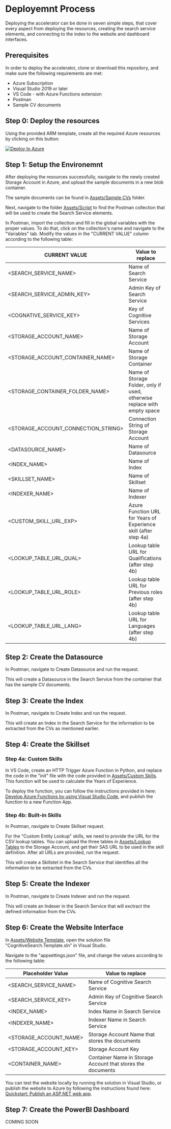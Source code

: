 # Deployemnt Process
Deploying the accelerator can be done in seven simple steps, that cover every aspect from deploying the resources, creating the search service elements, and connecting to the index to the website and dashboard interfaces. 

## Prerequisites
In order to deploy the accelerator, clone or download this repository, and make sure the following requirements are met:
- Azure Subscription  
- Visual Studio 2019 or later
- VS Code - with Azure Functions extension
- Postman 
- Sample CV documents 

## Step 0: Deploy the resources
Using the provided ARM template, create all the required Azure resources by clicking on this button: 

[![Deploy to Azure](https://aka.ms/deploytoazurebutton)](https://portal.azure.com/#create/Microsoft.Template/uri/https%3A%2F%2Fraw.githubusercontent.com%2Fahmedalm1%2Fcv-knowledge-engine-accelerator-v2%2Fmain%2FDeployment%2FAssets%2FARM%2520Template%2Ftemplate.json)

## Step 1: Setup the Environemnt 
After deploying the resources successfully, navigate to the newly created Storage Account in Azure, and upload the sample documents in a new blob container.

The sample documents can be found in [Assets/Sample CVs](https://github.com/ahmedalm1/cv-knowledge-engine-accelerator-v2/tree/main/Deployment/Assets/Sample%20CVs) folder. 

Next, navigate to the folder [Assets/Script]() to find the Postman collection that will be used to create the Search Service elements. 

In Postman, import the collection and fill in the global variables with the proper values. To do that, click on the collection's name and navigate to the "Variables" tab. Modify the values in the "CURRENT VALUE" column according to the following table: 

| CURRENT VALUE | Value to replace |
| ------ | ------ |
| <SEARCH_SERVICE_NAME> | Name of Search Service |
| <SEARCH_SERVICE_ADMIN_KEY> | Admin Key of Search Service |
| <COGNATIVE_SERVICE_KEY> | Key of Cognitive Services |
| <STORAGE_ACCOUNT_NAME> | Name of Storage Account |
| <STORAGE_ACCOUNT_CONTAINER_NAME> | Name of Storage Container |
| <STORAGE_CONTAINER_FOLDER_NAME> | Name of Storage Folder, only if used, otherwise replace with empty space |
| <STORAGE_ACCOUNT_CONNECTION_STRING> | Connection String of Storage Account  |
| <DATASOURCE_NAME> | Name of Datasource |
| <INDEX_NAME> | Name of Index |
| <SKILLSET_NAME> | Name of Skillset |
| <INDEXER_NAME> | Name of Indexer |
| <CUSTOM_SKILL_URL_EXP> | Azure Function URL for Years of Experience skill (after step 4a)|
| <LOOKUP_TABLE_URL_QUAL> | Lookup table URL for Qualifications (after step 4b) |
| <LOOKUP_TABLE_URL_ROLE> | Lookup table URL for Previous roles (after step 4b) |
| <LOOKUP_TABLE_URL_LANG> | Lookup table URL for Languages (after step 4b) |

## Step 2: Create the Datasource
In Postman, navigate to Create Datasource and run the request. 

This will create a Datasource in the Search Service from the container that has the sample CV documents. 

## Step 3: Create the Index
In Postman, navigate to Create Index and run the request. 

This will create an Index in the Search Service for the information to be extracted from the CVs as mentioned earlier.

## Step 4: Create the Skillset 
### Step 4a: Custom Skills
In VS Code, create an HTTP Trigger Azure Function in Python, and replace the code in the "init" file with the code provided in [Assets/Custom Skills](https://github.com/ahmedalm1/cv-knowledge-engine-accelerator-v2/tree/main/Deployment/Assets/Custom%20Skills). This function will be used to calculate the Years of Experience. 

To deploy the function, you can follow the instructions provided in here: [Develop Azure Functions by using Visual Studio Code](https://docs.microsoft.com/en-us/azure/azure-functions/functions-develop-vs-code?tabs=python), and publish the function to a new Function App. 

### Step 4b: Built-in Skills
In Postman, navigate to Create Skillset request. 

For the "Custom Entity Lookup" skills, we need to provide the URL for the CSV lookup tables. You can upload the three tables in [Assets/Lookup Tables](https://github.com/ahmedalm1/cv-knowledge-engine-accelerator-v2/tree/main/Deployment/Assets/Lookup%20Tables) to the Storage Account, and get their SAS URL to be used in the skill definition. After all URLs are provided, run the request.  

This will create a Skillstet in the Search Service that identifies all the information to be extracted from the CVs.

## Step 5: Create the Indexer
In Postman, navigate to Create Indexer and run the request. 

This will create an Indexer in the Search Service that will exctract the defined information from the CVs.

## Step 6: Create the Website Interface
In [Assets/Website Template](https://github.com/ahmedalm1/cv-knowledge-engine-accelerator-v2/tree/main/Deployment/Assets/Website%20Template), open the solution file "CognitiveSearch.Template.sln" in Visual Studio. 

Navigate to the "appsettings.json" file, and change the values according to the following table:

| Placeholder Value | Value to replace |
| ------ | ------ |
| <SEARCH_SERVICE_NAME> | Name of Cognitive Search Service |
| <SEARCH_SERVICE_KEY> | Admin Key of Cognitive Search Service |
| <INDEX_NAME> | Index Name in Search Service |
| <INDEXER_NAME> | Indexer Name in Search Service |
| <STORAGE_ACCOUNT_NAME> | Storage Account Name that stores the documents |
| <STORAGE_ACCOUNT_KEY> | Storage Account Key |
| <CONTAINER_NAME> | Container Name in Storage Account that stores the documents |

You can test the website locally by running the solution in Visual Studio, or publish the website to Azure by following the instructions found here: [Quickstart: Publish an ASP.NET web app](https://docs.microsoft.com/en-US/visualstudio/deployment/quickstart-deploy-aspnet-web-app?view=vs-2019&tabs=azure).

## Step 7: Create the PowerBI Dashboard
COMING SOON
